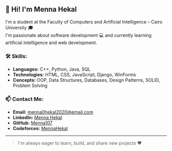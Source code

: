## 👋 Hi! I'm Menna Hekal

I'm a student at the Faculty of Computers and Artificial Intelligence – Cairo University 🎓  
I'm passionate about software development 💻 and currently learning artificial intelligence and web development.

### 🛠️ Skills:
- **Languages:** C++, Python, Java, SQL  
- **Technologies:** HTML, CSS, JavaScript, Django, WinForms  
- **Concepts:** OOP, Data Structures, Databases, Design Patterns, SOLID, Problem Solving

### 📫 Contact Me:
- **Email:** menna0hekal2020@email.com  
- **LinkedIn:** [Menna Hekal](https://www.linkedin.com/in/menna-hekal-231286294/)  
- **GitHub:** [Menna107](https://github.com/Menna107)  
- **Codeforces:** [MennaHekal](https://codeforces.com/profile/MennaHekal)

---

> I'm always eager to learn, build, and share new projects ❤️
